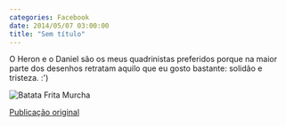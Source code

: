 ```yaml
---
categories: Facebook
date: 2014/05/07 03:00:00
title: "Sem título"
---
```


O Heron e o Daniel são os meus quadrinistas preferidos porque na maior parte dos desenhos retratam aquilo que eu gosto bastante: solidão e tristeza. :')

![Batata Frita Murcha][1]

[Publicação original](https://www.facebook.com/permalink.php?story_fbid=1420594704877560&id=1418031755133855)

[1]: ../../img/10295725_253609811489767_4421810732700251942_n.png

